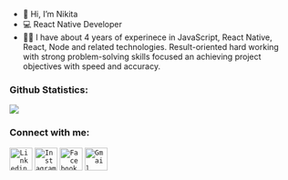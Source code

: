 - 👋 Hi, I’m Nikita
- 💻 React Native Developer
- 👨‍💻 I have about 4 years of experinece in JavaScript, React Native, React, Node and related technologies. Result-oriented hard working with strong problem-solving skills focused an achieving project objectives with speed and accuracy.

### Github Statistics:
<img src="https://github-readme-stats.vercel.app/api?username=usichenko-nikita&&show_icons=true&count_private=true&theme=algolia" />

### Connect with me:
<code><a href="https://www.linkedin.com/in/nikita-usichenko-a75161124/"><img width="40px" src="https://img.icons8.com/color/8x/000000/linkedin.png" title="Linkedin"/></a></code>
<code><a href="https://www.instagram.com/themr.nick"><img width="40px" src="https://img.icons8.com/fluent/48/000000/instagram-new.png" title="Instagram"/></a></code>
<code><a href="https://www.facebook.com/nikita.usichenko.1"><img width="40px" src="https://img.icons8.com/fluent/48/000000/facebook.png" title="Facebook"/></a></code>
<code><a href="mailto:nik.usichenko@gmail.com"><img width="40px" src="https://img.icons8.com/fluent/48/000000/gmail.png" title="Gmail"/></a></code>

<!---
usichenko-nikita/usichenko-nikita is a ✨ special ✨ repository because its `README.md` (this file) appears on your GitHub profile.
You can click the Preview link to take a look at your changes.
--->
